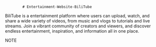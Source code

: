 



            # Entertainment-Website-BiliTube
 BiliTube is a entertainment platform where users can upload, watch, and share a wide variety of videos, from music and vlogs to tutorials and live streams. Join a vibrant community of creators and viewers, and discover endless entertainment, inspiration, and information all in one place.


NOTE

